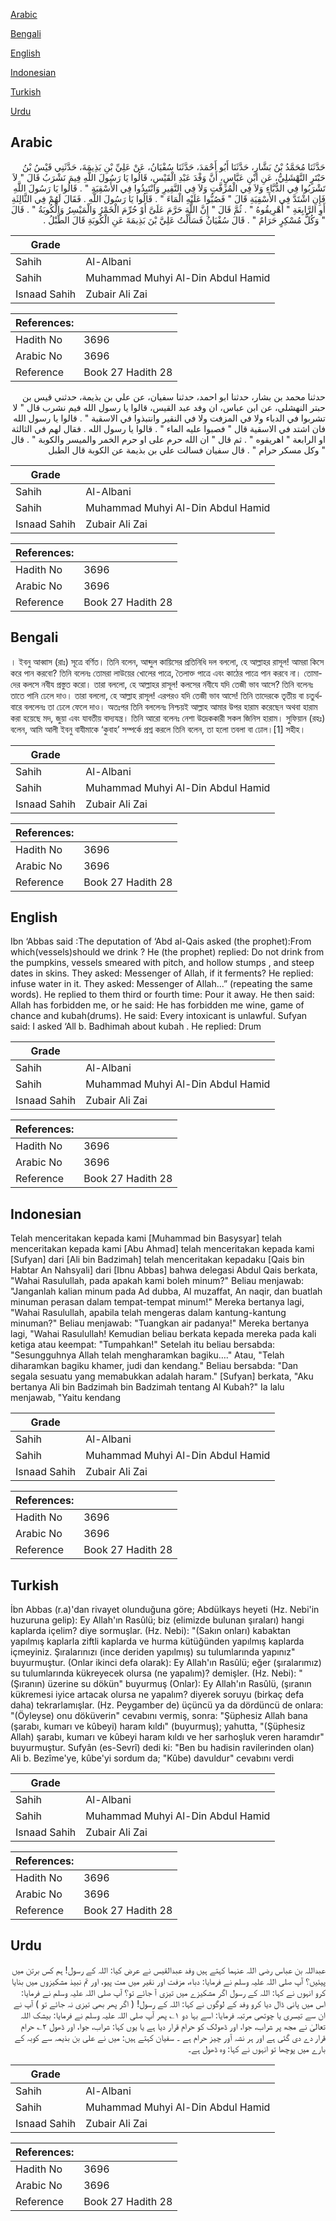 [Arabic](#arabic)

[Bengali](#bengali)

[English](#english)

[Indonesian](#indonesian)

[Turkish](#turkish)

[Urdu](#urdu)

## Arabic


<div dir="rtl" lang="ar" style={{fontSize:'larger',backgroundColor:'#f8f9fa',padding:20}}>
حَدَّثَنَا مُحَمَّدُ بْنُ بَشَّارٍ، حَدَّثَنَا أَبُو أَحْمَدَ، حَدَّثَنَا سُفْيَانُ، عَنْ عَلِيِّ بْنِ بَذِيمَةَ، حَدَّثَنِي قَيْسُ بْنُ حَبْتَرٍ النَّهْشَلِيُّ، عَنِ ابْنِ عَبَّاسٍ، أَنَّ وَفْدَ عَبْدِ الْقَيْسِ، قَالُوا يَا رَسُولَ اللَّهِ فِيمَ نَشْرَبُ قَالَ ‏"‏ لاَ تَشْرَبُوا فِي الدُّبَّاءِ وَلاَ فِي الْمُزَفَّتِ وَلاَ فِي النَّقِيرِ وَانْتَبِذُوا فِي الأَسْقِيَةِ ‏"‏ ‏.‏ قَالُوا يَا رَسُولَ اللَّهِ فَإِنِ اشْتَدَّ فِي الأَسْقِيَةِ قَالَ ‏"‏ فَصُبُّوا عَلَيْهِ الْمَاءَ ‏"‏ ‏.‏ قَالُوا يَا رَسُولَ اللَّهِ ‏.‏ فَقَالَ لَهُمْ فِي الثَّالِثَةِ أَوِ الرَّابِعَةِ ‏"‏ أَهْرِيقُوهُ ‏"‏ ‏.‏ ثُمَّ قَالَ ‏"‏ إِنَّ اللَّهَ حَرَّمَ عَلَىَّ أَوْ حُرِّمَ الْخَمْرُ وَالْمَيْسِرُ وَالْكُوبَةُ ‏"‏ ‏.‏ قَالَ ‏"‏ وَكُلُّ مُسْكِرٍ حَرَامٌ ‏"‏ ‏.‏ قَالَ سُفْيَانُ فَسَأَلْتُ عَلِيَّ بْنَ بَذِيمَةَ عَنِ الْكُوبَةِ قَالَ الطَّبْلُ ‏.‏
</div>
<div style={{backgroundColor:'#f8f9fa',padding:20, marginBottom: 10}}><table> <thead> <tr> <th>Grade</th> <th></th> </tr> </thead> <tbody> <tr><td>Sahih</td><td>Al-Albani</td></tr><tr><td>Sahih</td><td>Muhammad Muhyi Al-Din Abdul Hamid</td></tr><tr><td>Isnaad Sahih</td><td>Zubair Ali Zai</td></tr></tbody></table><table> <thead> <tr> <th>References:</th> <th></th> </tr> </thead> <tbody><tr><td>Hadith No</td><td>3696</td></tr><tr><td>Arabic No</td><td>3696</td></tr><tr><td>Reference</td><td>Book 27 Hadith 28</td></tr></tbody></table></div>


<div dir="rtl" lang="ar" style={{fontSize:'larger',backgroundColor:'#f8f9fa',padding:20}}>
حدثنا محمد بن بشار، حدثنا ابو احمد، حدثنا سفيان، عن علي بن بذيمة، حدثني قيس بن حبتر النهشلي، عن ابن عباس، ان وفد عبد القيس، قالوا يا رسول الله فيم نشرب قال " لا تشربوا في الدباء ولا في المزفت ولا في النقير وانتبذوا في الاسقية " . قالوا يا رسول الله فان اشتد في الاسقية قال " فصبوا عليه الماء " . قالوا يا رسول الله . فقال لهم في الثالثة او الرابعة " اهريقوه " . ثم قال " ان الله حرم على او حرم الخمر والميسر والكوبة " . قال " وكل مسكر حرام " . قال سفيان فسالت علي بن بذيمة عن الكوبة قال الطبل
</div>
<div style={{backgroundColor:'#f8f9fa',padding:20, marginBottom: 10}}><table> <thead> <tr> <th>Grade</th> <th></th> </tr> </thead> <tbody> <tr><td>Sahih</td><td>Al-Albani</td></tr><tr><td>Sahih</td><td>Muhammad Muhyi Al-Din Abdul Hamid</td></tr><tr><td>Isnaad Sahih</td><td>Zubair Ali Zai</td></tr></tbody></table><table> <thead> <tr> <th>References:</th> <th></th> </tr> </thead> <tbody><tr><td>Hadith No</td><td>3696</td></tr><tr><td>Arabic No</td><td>3696</td></tr><tr><td>Reference</td><td>Book 27 Hadith 28</td></tr></tbody></table></div>

## Bengali


<div dir="ltr" lang="bn" style={{fontSize:'larger',backgroundColor:'#f8f9fa',padding:20}}>
। ইবনু আব্বাস (রাঃ) সূত্রে বর্ণিত। তিনি বলেন, আব্দুল কায়িসের প্রতিনিধি দল বললো, হে আল্লাহর রাসূল! আমরা কিসে করে পান করবো? তিনি বলেনঃ তোমরা লাউয়ের খোলের পাত্রে, তৈলাক্ত পাত্রে এবং কাঠের পাত্রে পান করবে না। তোমাদের কলসে নবীয প্রস্তুত করো। তারা বললো, হে আল্লাহর রাসূল! কলসের নবীযে যদি তেজী ভাব আসে? তিনি বলেনঃ তাতে পানি ঢেলে দাও। তারা বললো, হে আল্লাহ রাসূল! এরপরও যদি তেজী ভাব আসে! তিনি তাদেরকে তৃতীয় বা চতুর্থবারে বললেনঃ তা ঢেলে ফেলে দাও। অতঃপর তিনি বললেনঃ নিশ্চয়ই আল্লাহ আমার উপর হারাম করেছেন অথবা হারাম করা হয়েছে মদ, জুয়া এবং যাবতীয় বাদ্যযন্ত্র। তিনি আরো বলেনঃ নেশা উদ্রেককারী সকল জিনিস হারাম। সুফিয়ান (রহঃ) বলেন, আমি আলী ইবনু বাযীমাকে ‘কুবাহ’ সম্পর্কে প্রশ্ন করলে তিনি বলেন, তা হলো তবলা বা ঢোল।[1] সহীহ।
</div>
<div style={{backgroundColor:'#f8f9fa',padding:20, marginBottom: 10}}><table> <thead> <tr> <th>Grade</th> <th></th> </tr> </thead> <tbody> <tr><td>Sahih</td><td>Al-Albani</td></tr><tr><td>Sahih</td><td>Muhammad Muhyi Al-Din Abdul Hamid</td></tr><tr><td>Isnaad Sahih</td><td>Zubair Ali Zai</td></tr></tbody></table><table> <thead> <tr> <th>References:</th> <th></th> </tr> </thead> <tbody><tr><td>Hadith No</td><td>3696</td></tr><tr><td>Arabic No</td><td>3696</td></tr><tr><td>Reference</td><td>Book 27 Hadith 28</td></tr></tbody></table></div>

## English


<div dir="ltr" lang="en" style={{fontSize:'larger',backgroundColor:'#f8f9fa',padding:20}}>
Ibn ‘Abbas said :The deputation of ‘Abd al-Qais asked (the prophet):From which(vessels)should we drink ? He (the prophet) replied: Do not drink from the pumpkins, vessels smeared with pitch, and hollow stumps , and steep dates in skins. They asked: Messenger of Allah, if it ferments? He replied: infuse water in it. They asked: Messenger of Allah...” (repeating the same words). He replied to them third or fourth time: Pour it away. He then said: Allah has forbidden me, or he said: He has forbidden me wine, game of chance and kubah(drums). He said: Every intoxicant is unlawful. Sufyan said: I asked ‘All b. Badhimah about kubah	. He replied: Drum
</div>
<div style={{backgroundColor:'#f8f9fa',padding:20, marginBottom: 10}}><table> <thead> <tr> <th>Grade</th> <th></th> </tr> </thead> <tbody> <tr><td>Sahih</td><td>Al-Albani</td></tr><tr><td>Sahih</td><td>Muhammad Muhyi Al-Din Abdul Hamid</td></tr><tr><td>Isnaad Sahih</td><td>Zubair Ali Zai</td></tr></tbody></table><table> <thead> <tr> <th>References:</th> <th></th> </tr> </thead> <tbody><tr><td>Hadith No</td><td>3696</td></tr><tr><td>Arabic No</td><td>3696</td></tr><tr><td>Reference</td><td>Book 27 Hadith 28</td></tr></tbody></table></div>

## Indonesian


<div dir="ltr" lang="id" style={{fontSize:'larger',backgroundColor:'#f8f9fa',padding:20}}>
Telah menceritakan kepada kami [Muhammad bin Basysyar] telah menceritakan kepada kami [Abu Ahmad] telah menceritakan kepada kami [Sufyan] dari [Ali bin Badzimah] telah menceritakan kepadaku [Qais bin Habtar An Nahsyali] dari [Ibnu Abbas] bahwa delegasi Abdul Qais berkata, "Wahai Rasulullah, pada apakah kami boleh minum?" Beliau menjawab: "Janganlah kalian minum pada Ad dubba, Al muzaffat, An naqir, dan buatlah minuman perasan dalam tempat-tempat minum!" Mereka bertanya lagi, "Wahai Rasulullah, apabila telah mengeras dalam kantung-kantung minuman?" Beliau menjawab: "Tuangkan air padanya!" Mereka bertanya lagi, "Wahai Rasulullah! Kemudian beliau berkata kepada mereka pada kali ketiga atau keempat: "Tumpahkan!" Setelah itu beliau bersabda: "Sesungguhnya Allah telah mengharamkan bagiku…." Atau, "Telah diharamkan bagiku khamer, judi dan kendang." Beliau bersabda: "Dan segala sesuatu yang memabukkan adalah haram." [Sufyan] berkata, "Aku bertanya Ali bin Badzimah bin Badzimah tentang Al Kubah?" Ia lalu menjawab, "Yaitu kendang
</div>
<div style={{backgroundColor:'#f8f9fa',padding:20, marginBottom: 10}}><table> <thead> <tr> <th>Grade</th> <th></th> </tr> </thead> <tbody> <tr><td>Sahih</td><td>Al-Albani</td></tr><tr><td>Sahih</td><td>Muhammad Muhyi Al-Din Abdul Hamid</td></tr><tr><td>Isnaad Sahih</td><td>Zubair Ali Zai</td></tr></tbody></table><table> <thead> <tr> <th>References:</th> <th></th> </tr> </thead> <tbody><tr><td>Hadith No</td><td>3696</td></tr><tr><td>Arabic No</td><td>3696</td></tr><tr><td>Reference</td><td>Book 27 Hadith 28</td></tr></tbody></table></div>

## Turkish


<div dir="ltr" lang="tr" style={{fontSize:'larger',backgroundColor:'#f8f9fa',padding:20}}>
İbn Abbas (r.a)'dan rivayet olunduğuna göre; Abdülkays heyeti (Hz. Nebi'in huzuruna gelip): Ey Allah'ın Rasûlü; biz (elimizde bulunan şıraları) hangi kaplarda içelim? diye sormuşlar. (Hz. Nebi): "(Sakın onları) kabaktan yapılmış kaplarla ziftli kaplarda ve hurma kütüğünden yapılmış kaplarda içmeyiniz. Şıralarınızı (ince deriden yapılmış) su tulumlarında yapınız" buyurmuştur. (Onlar ikinci defa olarak): Ey Allah'ın Rasûlü; eğer (şıralarımız) su tulumlarında kükreyecek olursa (ne yapalım)? demişler. (Hz. Nebi): "(Şıranın) üzerine su dökün" buyurmuş (Onlar): Ey Allah'ın Rasûlü, (şıranın kükremesi iyice artacak olursa ne yapalım? diyerek soruyu (birkaç defa daha) tekrarlamışlar. (Hz. Peygamber de) üçüncü ya da dördüncü de onlara: "(Öyleyse) onu döküverin" cevabını vermiş, sonra: "Şüphesiz Allah bana (şarabı, kumarı ve kûbeyi) haram kıldı" (buyurmuş); yahutta, "(Şüphesiz Allah) şarabı, kumarı ve kûbeyi haram kıldı ve her sarhoşluk veren haramdır" buyurmuştur. Sufyân (es-Sevrî) dedi ki: "Ben bu hadisin ravilerinden olan) Ali b. Bezîme'ye, kûbe'yi sordum da; "Kûbe) davuldur" cevabını verdi
</div>
<div style={{backgroundColor:'#f8f9fa',padding:20, marginBottom: 10}}><table> <thead> <tr> <th>Grade</th> <th></th> </tr> </thead> <tbody> <tr><td>Sahih</td><td>Al-Albani</td></tr><tr><td>Sahih</td><td>Muhammad Muhyi Al-Din Abdul Hamid</td></tr><tr><td>Isnaad Sahih</td><td>Zubair Ali Zai</td></tr></tbody></table><table> <thead> <tr> <th>References:</th> <th></th> </tr> </thead> <tbody><tr><td>Hadith No</td><td>3696</td></tr><tr><td>Arabic No</td><td>3696</td></tr><tr><td>Reference</td><td>Book 27 Hadith 28</td></tr></tbody></table></div>

## Urdu


<div dir="rtl" lang="ur" style={{fontSize:'larger',backgroundColor:'#f8f9fa',padding:20}}>
عبداللہ بن عباس رضی اللہ عنہما کہتے ہیں وفد عبدالقیس نے عرض کیا: اللہ کے رسول! ہم کس برتن میں پیئیں؟ آپ صلی اللہ علیہ وسلم نے فرمایا: دباء، مزفت اور نقیر میں مت پیو، اور تم نبیذ مشکیزوں میں بنایا کرو انہوں نے کہا: اللہ کے رسول اگر مشکیزے میں تیزی آ جائے تو؟ آپ صلی اللہ علیہ وسلم نے فرمایا: اس میں پانی ڈال دیا کرو وفد کے لوگوں نے کہا: اللہ کے رسول! ( اگر پھر بھی تیزی نہ جائے تو ) آپ نے ان سے تیسری یا چوتھی مرتبہ فرمایا: اسے بہا دو ۱؎ پھر آپ صلی اللہ علیہ وسلم نے فرمایا: بیشک اللہ تعالیٰ نے مجھ پر شراب، جوا، اور ڈھولک کو حرام قرار دیا ہے یا یوں کہا: شراب، جوا، اور ڈھول ۲؎ حرام قرار دے دی گئی ہے اور ہر نشہ آور چیز حرام ہے ۔ سفیان کہتے ہیں: میں نے علی بن بذیمہ سے کوبہ کے بارے میں پوچھا تو انہوں نے کہا: وہ ڈھول ہے۔
</div>
<div style={{backgroundColor:'#f8f9fa',padding:20, marginBottom: 10}}><table> <thead> <tr> <th>Grade</th> <th></th> </tr> </thead> <tbody> <tr><td>Sahih</td><td>Al-Albani</td></tr><tr><td>Sahih</td><td>Muhammad Muhyi Al-Din Abdul Hamid</td></tr><tr><td>Isnaad Sahih</td><td>Zubair Ali Zai</td></tr></tbody></table><table> <thead> <tr> <th>References:</th> <th></th> </tr> </thead> <tbody><tr><td>Hadith No</td><td>3696</td></tr><tr><td>Arabic No</td><td>3696</td></tr><tr><td>Reference</td><td>Book 27 Hadith 28</td></tr></tbody></table></div>